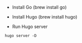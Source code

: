 - Install Go (brew install go)
- Install Hugo (brew install hugo)

- Run Hugo server
```
hugo server -D
```
